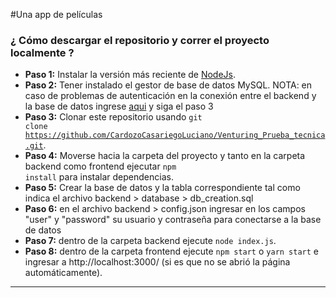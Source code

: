 #Una app de películas

### ¿ Cómo descargar el repositorio y correr el proyecto localmente ? 
* **Paso 1:** Instalar la versión más reciente de [NodeJs](https://nodejs.org/es/).
* **Paso 2:** Tener instalado el gestor de base de datos MySQL.
        NOTA: en caso de problemas de autenticación en la conexión entre el backend y la base de datos ingrese [aqui](https://www.digitalocean.com/community/tutorials/como-instalar-mysql-en-ubuntu-18-04-es) y siga el paso 3 
* **Paso 3:** Clonar este repositorio usando <code>git clone https://github.com/CardozoCasariegoLuciano/Venturing_Prueba_tecnica.git</code>.
* **Paso 4:** Moverse hacia la carpeta del proyecto y tanto en la carpeta backend como frontend ejecutar <code>npm install</code> para instalar dependencias.
*  **Paso 5:**  Crear la base de datos y la tabla correspondiente tal como indica el archivo 
backend > database > db_creation.sql
*  **Paso 6:**  en el archivo backend > config.json ingresar en los campos "user" y "password" su usuario y contraseña para conectarse a la base de datos
* **Paso 7:** dentro de la carpeta backend ejecute <code>node index.js</code>.
* **Paso 8:** dentro de la carpeta frontend ejecute <code>npm start</code> o <code>yarn start</code> e ingresar a http://localhost:3000/ (si es que no se abrió la página automáticamente).
___
